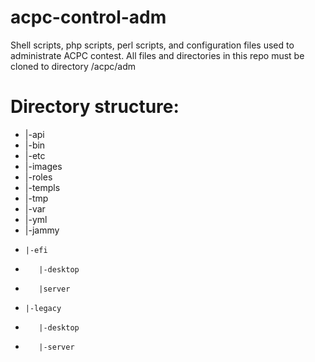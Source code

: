 # acpc-control-adm
Shell scripts, php scripts, perl scripts, and configuration files used to administrate ACPC contest. All files and directories in this repo must be cloned to directory /acpc/adm
# Directory structure:
* |-api
* |-bin
* |-etc
* |-images
* |-roles
* |-templs
* |-tmp
* |-var
* |-yml
*   |-jammy
*     |-efi
*        |-desktop
*        |server
*     |-legacy
*        |-desktop
*        |-server
